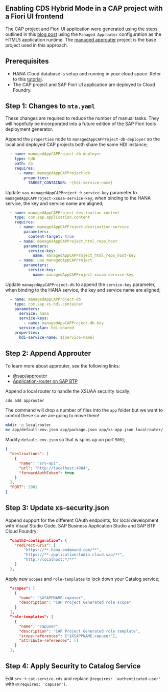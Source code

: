 ## Enabling CDS Hybrid Mode in a CAP project with a Fiori UI frontend

The CAP project and Fiori UI application were generated using the steps outlined in this [blog post](https://blogs.sap.com/2022/02/10/build-and-deploy-a-cap-project-node.js-api-with-a-sap-fiori-elements-ui-and-a-managed-approuter-configuration/) using the `Managed Approuter` configuration as the HTML5 application runtime.
The [managed approuter](../cap-fiori-mta/README.md) project is the base project used in this approach.

## Prerequisites
- HANA Cloud database is setup and running in your cloud space. Refer to this [tutorial](https://developers.sap.com/tutorials/hana-cloud-create-db-project.html).
- The CAP project and SAP Fiori UI application are deployed to Cloud Foundry.

## Step 1: Changes to `mta.yaml`

These changes are required to reduce the number of manual tasks. They will hopefully be incorporated into a future edition of the SAP Fiori tools deployment generator.

Append the `properties` node to `managedAppCAPProject-db-deployer` so the local and deployed CAP projects both share the same HDI instance;

```yaml
  - name: managedAppCAPProject-db-deployer
    type: hdb
    path: db
    requires:
      - name: managedAppCAPProject-db
        properties:
          TARGET_CONTAINER: ~{hdi-service-name}
```

Update `uaa_managedAppCAPProject` -> `service-key` parameter to `managedAppCAPProject-xsuaa-service-key`, when binding to the HANA service, the key and service name are aligned;

```YAML
  - name: managedAppCAPProject-destination-content
    type: com.sap.application.content
    requires:
      - name: managedAppCAPProject-destination-service
        parameters:
          content-target: true
      - name: managedAppCAPProject_html_repo_host
        parameters:
          service-key:
            name: managedAppCAPProject_html_repo_host-key
      - name: uaa_managedAppCAPProject
        parameters:
          service-key:
            name: managedAppCAPProject-xsuaa-service-key
```

Update `managedAppCAPProject-db` to append the `service-key` parameter, when binding to the HANA service, the key and service name are aligned;

```yaml
  - name: managedAppCAPProject-db
    type: com.sap.xs.hdi-container
    parameters:
      service: hana
      service-keys:
        - name: managedAppCAPProject-db-key
      service-plan: hdi-shared
    properties:
      hdi-service-name: ${service-name}
```

## Step 2: Append Approuter

To learn more about approuter, see the following links:

- [@sap/approuter](https://www.npmjs.com/package/@sap/approuter#overview)
- [Application-router on SAP BTP](https://help.sap.com/docs/btp/sap-business-technology-platform/application-router)

Append a local router to handle the XSUAA security locally;
```bash
cds add approuter
```
The command will drop a number of files into the `app` folder but we want to control these so we are going to move them!
```bash
mkdir -p localrouter
mv app/default-env.json app/package.json app/xs-app.json localrouter/
```

Modify `default-env.json` so that is spins up on port `5001`;
```JSON
{
  "destinations": [
    {
      "name": "srv-api",
      "url": "http://localhost:4004",
      "forwardAuthToken": true
    }
  ],
  "PORT": 5001
}
```

## Step 3: Update xs-security.json

Append support for the different OAuth endpoints, for local development with Visual Studio Code, SAP Business Application Studio and SAP BTP Cloud Foundry:
```JSON
  "oauth2-configuration": {
    "redirect-uris": [
        "https://**.hana.ondemand.com/**",
        "https://**.applicationstudio.cloud.sap/**",
        "http://localhost:*/**"
    ]
  },
```

Apply new `scopes` and `role-templates` to lock down your Catalog service;
```JSON
  "scopes": [
    {
      "name": "$XSAPPNAME.capuser",
      "description": "CAP Project Generated role scope"
    }
  ],
  "role-templates": [
    {
      "name": "capuser",
      "description": "CAP Project Generated role template",
      "scope-references": ["$XSAPPNAME.capuser"],
      "attribute-references": []
    }
  ],
```

## Step 4: Apply Security to Catalog Service

Edit `srv` -> `cat-service.cds` and replace `@requires: 'authenticated-user'` with `@(requires: 'capuser')`. 
